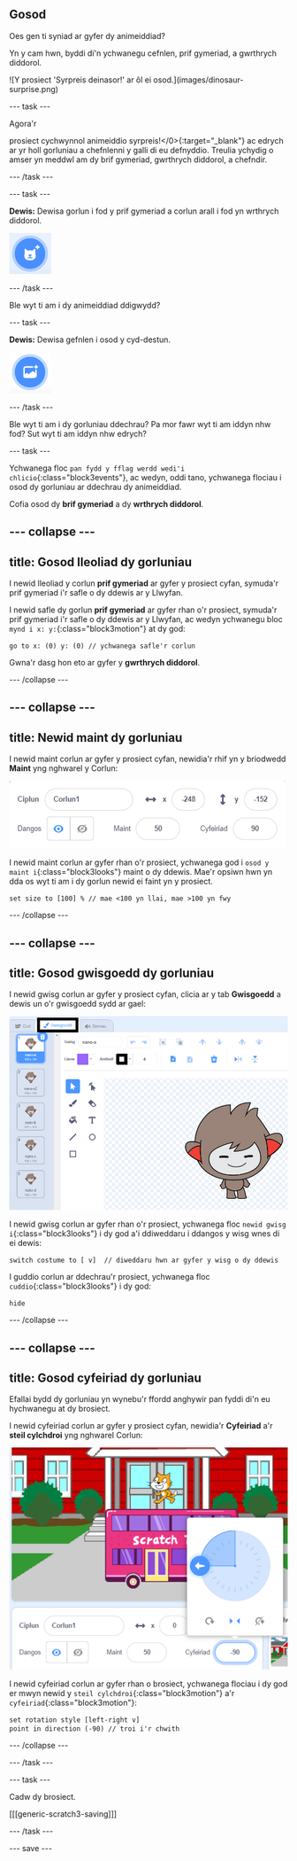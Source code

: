 ## Gosod

<div style="display: flex; flex-wrap: wrap">
<div style="flex-basis: 200px; flex-grow: 1; margin-right: 15px;">
Oes gen ti syniad ar gyfer dy animeiddiad? 
  
Yn y cam hwn, byddi di'n ychwanegu cefnlen, prif gymeriad, a gwrthrych diddorol. 
</div>
<div>  
![Y prosiect 'Syrpreis deinasor!' ar ôl ei osod.](images/dinosaur-surprise.png)
</div>
</div>

--- task ---

Agora'r

prosiect cychwynnol animeiddio syrpreis!</0>{:target="_blank"} ac edrych ar yr holl gorluniau a chefnlenni y galli di eu defnyddio. Treulia ychydig o amser yn meddwl am dy brif gymeriad, gwrthrych diddorol, a chefndir.</p> 

--- /task ---

--- task ---

**Dewis:** Dewisa gorlun i fod y prif gymeriad a corlun arall i fod yn wrthrych diddorol.

![Eicon "Dewiswch Gorlun".](images/add-sprite.png)

--- /task ---

Ble wyt ti am i dy animeiddiad ddigwydd?

--- task ---

**Dewis:** Dewisa gefnlen i osod y cyd-destun. 

![Eicon 'Dewiswch Gefnlen'.](images/add-backdrop.png)

--- /task ---

Ble wyt ti am i dy gorluniau ddechrau? Pa mor fawr wyt ti am iddyn nhw fod? Sut wyt ti am iddyn nhw edrych?

--- task ---

Ychwanega floc `pan fydd y fflag werdd wedi'i chlicio`{:class="block3events"}, ac wedyn, oddi tano, ychwanega flociau i osod dy gorluniau ar ddechrau dy animeiddiad. 

Cofia osod dy **brif gymeriad** a dy **wrthrych diddorol**.

--- collapse ---
---
title: Gosod lleoliad dy gorluniau
---

I newid lleoliad y corlun **prif gymeriad** ar gyfer y prosiect cyfan, symuda'r prif gymeriad i'r safle o dy ddewis ar y Llwyfan. 

I newid safle dy gorlun **prif gymeriad** ar gyfer rhan o'r prosiect, symuda'r prif gymeriad i'r safle o dy ddewis ar y Llwyfan, ac wedyn ychwanegu bloc `mynd i x: y:`{:class="block3motion"} at dy god:



```blocks3
go to x: (0) y: (0) // ychwanega safle'r corlun
```


Gwna'r dasg hon eto ar gyfer y **gwrthrych diddorol**. 

--- /collapse ---

--- collapse ---
---
title: Newid maint dy gorluniau
---

I newid maint corlun ar gyfer y prosiect cyfan, newidia'r rhif yn y briodwedd **Maint** yng nghwarel y Corlun:

![](images/sprite-pane-size.png)

I newid maint corlun ar gyfer rhan o'r prosiect, ychwanega god i `osod y maint i`{:class="block3looks"} maint o dy ddewis. Mae'r opsiwn hwn yn dda os wyt ti am i dy gorlun newid ei faint yn y prosiect. 



```blocks3
set size to [100] % // mae <100 yn llai, mae >100 yn fwy
```


--- /collapse ---

--- collapse ---
---
title: Gosod gwisgoedd dy gorluniau
---

I newid gwisg corlun ar gyfer y prosiect cyfan, clicia ar y tab **Gwisgoedd** a dewis un o'r gwisgoedd sydd ar gael:

![Y tab Gwisgoedd, gyda'r gwisgoedd sydd ar gael ar gyfer corlun.](images/nano-costumes.png)

I newid gwisg corlun ar gyfer rhan o'r prosiect, ychwanega floc `newid gwisg i`{:class="block3looks"} i dy god a'i ddiweddaru i ddangos y wisg wnes di ei dewis:



```blocks3
switch costume to [ v]  // diweddaru hwn ar gyfer y wisg o dy ddewis
```


I guddio corlun ar ddechrau'r prosiect, ychwanega floc `cuddio`{:class="block3looks"} i dy god:



```blocks3
hide 
```


--- /collapse ---

--- collapse ---
---
title: Gosod cyfeiriad dy gorluniau
---

Efallai bydd dy gorluniau yn wynebu'r ffordd anghywir pan fyddi di'n eu hychwanegu at dy brosiect. 

I newid cyfeiriad corlun ar gyfer y prosiect cyfan, newidia'r **Cyfeiriad** a'r **steil cylchdroi** yng nghwarel Corlun:

![Y ddewislen Cyfeiriad a steil cylchdroi yn y cwarel Corlun.](images/sprite-pane-direction.png)

I newid cyfeiriad corlun ar gyfer rhan o brosiect, ychwanega flociau i dy god er mwyn newid y `steil cylchdroi`{:class="block3motion"} a'r `cyfeiriad`{:class="block3motion"}:



```blocks3
set rotation style [left-right v]
point in direction (-90) // troi i'r chwith
```


--- /collapse ---

--- /task ---

--- task ---

Cadw dy brosiect.

[[[generic-scratch3-saving]]]

--- /task ---

--- save ---
